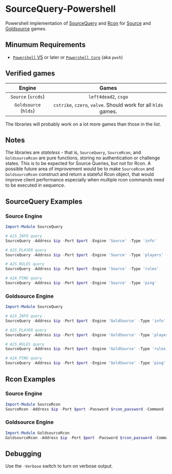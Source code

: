 # SourceQuery-Powershell

Powershell implementation of [SourceQuery](https://developer.valvesoftware.com/wiki/Server_queries) and [Rcon](https://developer.valvesoftware.com/wiki/Source_RCON_Protocol) for [Source](https://developer.valvesoftware.com/wiki/Source) and [Goldsource](https://developer.valvesoftware.com/wiki/Goldsource) games.

## Minumum Requirements

- [`Powershell` V5](https://www.microsoft.com/en-us/download/details.aspx?id=50395) or later or [`Powershell Core`](https://github.com/powershell/powershell) (aka `pwsh`)

## Verified games

Engine           |       Games
:---------------:|:---------------:
`Source` (`srcds`) | `left4dead2`, `csgo`
`Goldsource` (`hlds`) | `cstrike`, `czero`, `valve`. Should work for all `hlds` games.

The libraries will probably work on a lot more games than those in the list.

## Notes

The libraries are *stateless* - that is, `SourceQuery`, `SourceRcon`, and `GoldsourceRcon` are pure functions, storing no authentication or challenge states. This is to be expected for Source Queries, but not for Rcon. A possible future area of improvement would be to make `SourceRcon` and `GoldsourceRcon` construct and return a stateful Rcon object, that would improve client performance especially when multiple rcon commands need to be executed in sequence.

## SourceQuery Examples

### Source Engine

```powershell
Import-Module SourceQuery

# A2S_INFO query
SourceQuery -Address $ip -Port $port -Engine 'Source' -Type 'info'      # Returns a hashtable of server metadata

# A2S_PLAYER query
SourceQuery -Address $ip -Port $port -Engine 'Source' -Type 'players'   # Returns a hashtable of players

# A2S_RULES query
SourceQuery -Address $ip -Port $port -Engine 'Source' -Type 'rules'     # Returns a hashtable of server cvars

# A2A_PING query
SourceQuery -Address $ip -Port $port -Engine 'Source' -Type 'ping'      # Returns a hashtable of whether the ping was successful
```

### Goldsource Engine

```powershell
Import-Module SourceQuery

# A2S_INFO query
SourceQuery -Address $ip -Port $port -Engine 'GoldSource' -Type 'info'      # Returns a hashtable of server metadata

# A2S_PLAYER query
SourceQuery -Address $ip -Port $port -Engine 'GoldSource' -Type 'players'  # Returns a hashtable of players

# A2S_RULES query
SourceQuery -Address $ip -Port $port -Engine 'GoldSource' -Type 'rules'    # Returns a hashtable of server cvars

# A2A_PING query
SourceQuery -Address $ip -Port $port -Engine 'GoldSource' -Type 'ping'     # Returns a hashtable of whether the ping was successful
```

## Rcon Examples

### Source Engine

```powershell
Import-Module SourceRcon
SourceRcon -Address $ip -Port $port -Password $rcon_password -Command 'status'
```

### Goldsource Engine

```powershell
Import-Module GoldsourceRcon
GoldsourceRcon -Address $ip -Port $port -Password $rcon_password -Command 'status'
```

## Debugging

Use the `-Verbose` switch to turn on verbose output.